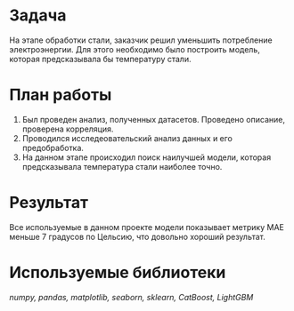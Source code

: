# Задача<br>
На этапе обработки стали, заказчик решил уменьшить потребление электроэнергии. Для этого необходимо было построить модель, которая предсказывала бы температуру стали.

# План работы<br>
1. Был проведен анализ, полученных датасетов. Проведено описание, проверена корреляция.
2. Проводился исследеовательский анализ данных и его предобработка.
3. На данном этапе происходил поиск наилучшей модели, которая предсказывала температура стали наиболее точно.

# Результат<br>
Все используемые в данном проекте модели показывает метрику MAE меньше 7 градусов по Цельсию, что довольно хороший результат.

# Используемые библиотеки<br>
*numpy, pandas, matplotlib, seaborn, sklearn, CatBoost, LightGBM*
